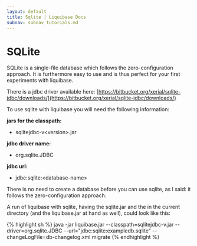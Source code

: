 ```yaml
---
layout: default
title: Sqlite | Liquibase Docs
subnav: subnav_tutorials.md
---
```


# SQLite #

SQLite is a single-file database which follows the zero-configuration approach.
It is furthermore easy to use and is thus perfect for your first experiments with liquibase.

There is a jdbc driver available here: [https://bitbucket.org/xerial/sqlite-jdbc/downloads/](https://bitbucket.org/xerial/sqlite-jdbc/downloads/)

To use sqlite with liquibase you will need the following information:

**jars for the classpath:**
 * sqlitejdbc-v&lt;version&gt;.jar

**jdbc driver name:**
 * org.sqlite.JDBC

**jdbc url:**
 * jdbc:sqlite:&lt;database-name&gt;

There is no need to create a database before you can use sqlite, as I said: it follows the zero-configuration approach.

A run of liquibase with sqlite, having the sqlite.jar and the in the current directory (and the liquibase.jar at hand as well), could look like this:

{% highlight sh %}
    java -jar liquibase.jar 
         --classpath=sqlitejdbc-v<version>.jar 
         --driver=org.sqlite.JDBC 
         --url="jdbc:sqlite:exampledb.sqlite" 
         --changeLogFile=db-changelog.xml 
         migrate
{% endhighlight %}

